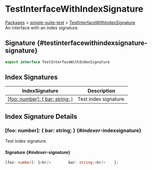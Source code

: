 # TestInterfaceWithIndexSignature

[Packages](./) > [simple-suite-test](./simple-suite-test) > [TestInterfaceWithIndexSignature](./simple-suite-test/testinterfacewithindexsignature-interface)  
An interface with an index signature.  

## Signature {#testinterfacewithindexsignature-signature}

```typescript
export interface TestInterfaceWithIndexSignature
```

## Index Signatures


| IndexSignature | Description |
|  --- | --- |
|  [\[foo: number\]: { bar: string; }](./simple-suite-test/testinterfacewithindexsignature-interface#_indexer_-indexsignature) | Test index signature. |

## Index Signature Details

### [foo: number]: { bar: string; } {#_indexer_-indexsignature}

Test index signature.  

#### Signature {#_indexer_-signature}

```typescript
[foo: number]: {<br/>        bar: string;<br/>    };
```

